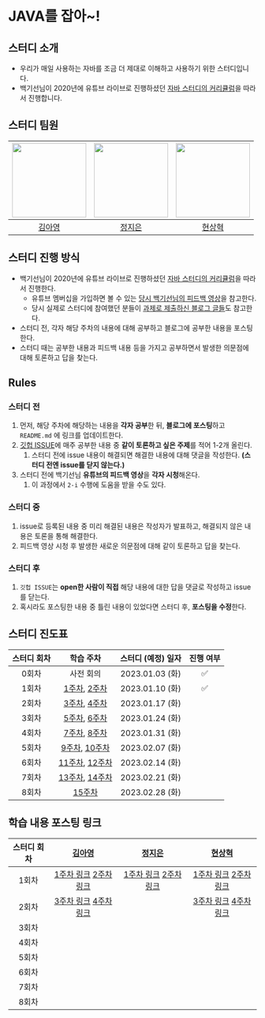 # JAVA를 잡아~!
## 스터디 소개
- 우리가 매일 사용하는 자바를 조금 더 제대로 이해하고 사용하기 위한 스터디입니다.
- 백기선님이 2020년에 유튜브 라이브로 진행하셨던 [자바 스터디의 커리큘럼](https://github.com/whiteship/live-study/issues?q=is%3Aissue+is%3Aclosed)을 따라서 진행합니다.

## 스터디 팀원
| [<img src="https://github.com/Kim-AYoung.png" width="150px">](https://github.com/Kim-AYoung) | [<img src="https://github.com/ssstopeun.png" width="150px">](https://github.com/ssstopeun) | [<img src="https://github.com/gmelon.png" width="150px">](https://github.com/gmelon) |
| :---: | :---: | :---: |
| [김아영](https://github.com/Kim-AYoung) | [정지은](https://github.com/ssstopeun) | [현상혁](https://github.com/gmelon) |

## 스터디 진행 방식
- 백기선님이 2020년에 유튜브 라이브로 진행하셨던 [자바 스터디의 커리큘럼](https://github.com/whiteship/live-study/issues?q=is%3Aissue+is%3Aclosed)을 따라서 진행한다.
    - 유튜브 멤버십을 가입하면 볼 수 있는 [당시 백기선님의 피드백 영상](https://www.youtube.com/watch?v=T7NyR5UvyYo&list=PLfI752FpVCS96fSsQe2E3HzYTgdmbz6LU&index=2&ab_channel=%EB%B0%B1%EA%B8%B0%EC%84%A0)을 참고한다.
    - 당시 실제로 스터디에 참여했던 분들이 [과제로 제출하신 블로그 글들](https://github.com/whiteship/live-study/issues/1)도 참고한다.
- 스터디 전, 각자 해당 주차의 내용에 대해 공부하고 블로그에 공부한 내용을 포스팅한다.
- 스터디 때는 공부한 내용과 피드백 내용 등을 가지고 공부하면서 발생한 의문점에 대해 토론하고 답을 찾는다.

## Rules
### 스터디 전
1. 먼저, 해당 주차에 해당하는 내용을 **각자 공부**한 뒤, **블로그에 포스팅**하고 `README.md` 에 링크를 업데이트한다.
2. [깃헙 ISSUE](https://github.com/2023-java-study/whiteship-java-study/issues)에  매주 공부한 내용 중 **같이 토론하고 싶은 주제**를 적어 1-2개 올린다.
    1. 스터디 전에 issue 내용이 해결되면 해결한 내용에 대해 댓글을 작성한다. **(스터디 전엔 issue를 닫지 않는다.)**
3. 스터디 전에 백기선님 **유튜브의 피드백 영상**을 **각자 시청**해온다.
    1. 이 과정에서 `2-i` 수행에 도움을 받을 수도 있다.

### 스터디 중
1. issue로 등록된 내용 중 미리 해결된 내용은 작성자가 발표하고, 해결되지 않은 내용은 토론을 통해 해결한다.
2. 피드백 영상 시청 후 발생한 새로운 의문점에 대해 같이 토론하고 답을 찾는다.

### 스터디 후
1. `깃헙 ISSUE`는 **open한 사람이 직접** 해당 내용에 대한 답을 댓글로 작성하고 issue를 닫는다.
2. 혹시라도 포스팅한 내용 중 틀린 내용이 있었다면 스터디 후, **포스팅을 수정**한다.

## 스터디 진도표
| 스터디 회차 | 학습 주차 | 스터디 (예정) 일자 | 진행 여부 |
| :---: | :---: | :---: | :---: |
| 0회차 | 사전 회의 | 2023.01.03 (화) | ✅ |
| 1회차 | [1주차](https://github.com/whiteship/live-study/issues/1), [2주차](https://github.com/whiteship/live-study/issues/2) | 2023.01.10 (화) | ✅ |
| 2회차 | [3주차](https://github.com/whiteship/live-study/issues/3), [4주차](https://github.com/whiteship/live-study/issues/4) | 2023.01.17 (화) |  |
| 3회차 | [5주차](https://github.com/whiteship/live-study/issues/5), [6주차](https://github.com/whiteship/live-study/issues/6) | 2023.01.24 (화) |  |
| 4회차 | [7주차](https://github.com/whiteship/live-study/issues/7), [8주차](https://github.com/whiteship/live-study/issues/8) | 2023.01.31 (화) |  |
| 5회차 | [9주차](https://github.com/whiteship/live-study/issues/9), [10주차](https://github.com/whiteship/live-study/issues/10) | 2023.02.07 (화) |  |
| 6회차 | [11주차](https://github.com/whiteship/live-study/issues/11), [12주차](https://github.com/whiteship/live-study/issues/12) | 2023.02.14 (화) |  |
| 7회차 | [13주차](https://github.com/whiteship/live-study/issues/13), [14주차](https://github.com/whiteship/live-study/issues/14) | 2023.02.21 (화) |  |
| 8회차 | [15주차](https://github.com/whiteship/live-study/issues/15) | 2023.02.28 (화) |  |

## 학습 내용 포스팅 링크
| 스터디 회차 | [김아영](https://github.com/Kim-AYoung) | [정지은](https://github.com/ssstopeun) | [현상혁](https://github.com/gmelon) |
| :---: | :---: | :---: | :---: |
| 1회차 | [1주차 링크](https://velog.io/@onionlily123/1회차.-JVM은-무엇이며-자바-코드는-어떻게-실행하는-것인가) [2주차 링크](https://velog.io/@onionlily123/2회차.-자바-데이터-타입-변수-그리고-배열) |[1주차 링크](https://velog.io/@ssstopeun/Study-1.-JVM) [2주차 링크](https://velog.io/@ssstopeun/Study-2.-%EC%9E%90%EB%B0%94-%EB%8D%B0%EC%9D%B4%ED%84%B0-%ED%83%80%EC%9E%85-%EB%B3%80%EC%88%98-%EA%B7%B8%EB%A6%AC%EA%B3%A0-%EB%B0%B0%EC%97%B4)  | [1주차 링크](https://velog.io/@gmelon/%EC%9E%90%EB%B0%94-%EC%8A%A4%ED%84%B0%EB%94%94-1%EC%A3%BC%EC%B0%A8-JVM%EC%9D%80-%EB%AC%B4%EC%97%87%EC%9D%B4%EB%A9%B0-%EC%9E%90%EB%B0%94-%EC%BD%94%EB%93%9C%EB%8A%94-%EC%96%B4%EB%96%BB%EA%B2%8C-%EC%8B%A4%ED%96%89%ED%95%98%EB%8A%94-%EA%B2%83%EC%9D%B8%EA%B0%80) [2주차 링크](https://velog.io/@gmelon/%EC%9E%90%EB%B0%94-%EC%8A%A4%ED%84%B0%EB%94%94-2%EC%A3%BC%EC%B0%A8-%EA%B3%BC%EC%A0%9C-%EC%9E%90%EB%B0%94-%EB%8D%B0%EC%9D%B4%ED%84%B0-%ED%83%80%EC%9E%85-%EB%B3%80%EC%88%98-%EA%B7%B8%EB%A6%AC%EA%B3%A0-%EB%B0%B0%EC%97%B4)|
| 2회차 | [3주차 링크](https://velog.io/@onionlily123/3회차.-연산자) [4주차 링크](https://velog.io/@onionlily123/4회차.-제어문) |  | [3주차 링크](https://velog.io/@gmelon/%EC%9E%90%EB%B0%94-%EC%8A%A4%ED%84%B0%EB%94%94-3%EC%A3%BC%EC%B0%A8-%EC%97%B0%EC%82%B0%EC%9E%90) [4주차 링크](https://velog.io/@gmelon/%EC%9E%90%EB%B0%94-%EC%8A%A4%ED%84%B0%EB%94%94-4%EC%A3%BC%EC%B0%A8-%EC%A0%9C%EC%96%B4%EB%AC%B8) |
| 3회차 |  |  |  |
| 4회차 |  |  |  |
| 5회차 |  |  |  |
| 6회차 |  |  |  |
| 7회차 |  |  |  |
| 8회차 |  |  |  |
